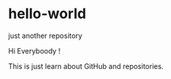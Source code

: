 # hello-world
just another repository

Hi Everyboody !

This is just learn about GitHub and repositories.
